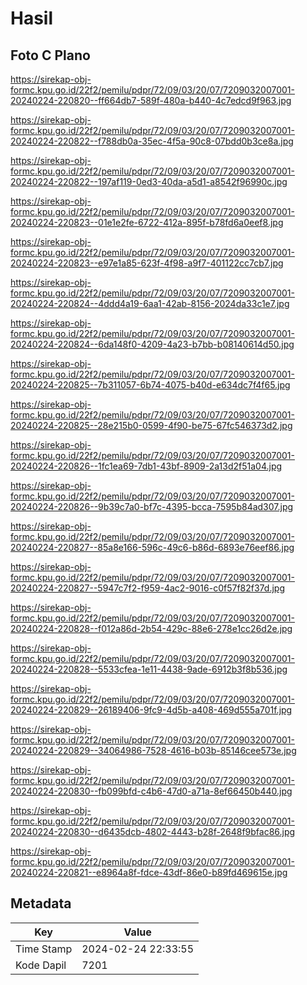 # Hasil

## Foto C Plano

https://sirekap-obj-formc.kpu.go.id/22f2/pemilu/pdpr/72/09/03/20/07/7209032007001-20240224-220820--ff664db7-589f-480a-b440-4c7edcd9f963.jpg

https://sirekap-obj-formc.kpu.go.id/22f2/pemilu/pdpr/72/09/03/20/07/7209032007001-20240224-220822--f788db0a-35ec-4f5a-90c8-07bdd0b3ce8a.jpg

https://sirekap-obj-formc.kpu.go.id/22f2/pemilu/pdpr/72/09/03/20/07/7209032007001-20240224-220822--197af119-0ed3-40da-a5d1-a8542f96990c.jpg

https://sirekap-obj-formc.kpu.go.id/22f2/pemilu/pdpr/72/09/03/20/07/7209032007001-20240224-220823--01e1e2fe-6722-412a-895f-b78fd6a0eef8.jpg

https://sirekap-obj-formc.kpu.go.id/22f2/pemilu/pdpr/72/09/03/20/07/7209032007001-20240224-220823--e97e1a85-623f-4f98-a9f7-401122cc7cb7.jpg

https://sirekap-obj-formc.kpu.go.id/22f2/pemilu/pdpr/72/09/03/20/07/7209032007001-20240224-220824--4ddd4a19-6aa1-42ab-8156-2024da33c1e7.jpg

https://sirekap-obj-formc.kpu.go.id/22f2/pemilu/pdpr/72/09/03/20/07/7209032007001-20240224-220824--6da148f0-4209-4a23-b7bb-b08140614d50.jpg

https://sirekap-obj-formc.kpu.go.id/22f2/pemilu/pdpr/72/09/03/20/07/7209032007001-20240224-220825--7b311057-6b74-4075-b40d-e634dc7f4f65.jpg

https://sirekap-obj-formc.kpu.go.id/22f2/pemilu/pdpr/72/09/03/20/07/7209032007001-20240224-220825--28e215b0-0599-4f90-be75-67fc546373d2.jpg

https://sirekap-obj-formc.kpu.go.id/22f2/pemilu/pdpr/72/09/03/20/07/7209032007001-20240224-220826--1fc1ea69-7db1-43bf-8909-2a13d2f51a04.jpg

https://sirekap-obj-formc.kpu.go.id/22f2/pemilu/pdpr/72/09/03/20/07/7209032007001-20240224-220826--9b39c7a0-bf7c-4395-bcca-7595b84ad307.jpg

https://sirekap-obj-formc.kpu.go.id/22f2/pemilu/pdpr/72/09/03/20/07/7209032007001-20240224-220827--85a8e166-596c-49c6-b86d-6893e76eef86.jpg

https://sirekap-obj-formc.kpu.go.id/22f2/pemilu/pdpr/72/09/03/20/07/7209032007001-20240224-220827--5947c7f2-f959-4ac2-9016-c0f57f82f37d.jpg

https://sirekap-obj-formc.kpu.go.id/22f2/pemilu/pdpr/72/09/03/20/07/7209032007001-20240224-220828--f012a86d-2b54-429c-88e6-278e1cc26d2e.jpg

https://sirekap-obj-formc.kpu.go.id/22f2/pemilu/pdpr/72/09/03/20/07/7209032007001-20240224-220828--5533cfea-1e11-4438-9ade-6912b3f8b536.jpg

https://sirekap-obj-formc.kpu.go.id/22f2/pemilu/pdpr/72/09/03/20/07/7209032007001-20240224-220829--26189406-9fc9-4d5b-a408-469d555a701f.jpg

https://sirekap-obj-formc.kpu.go.id/22f2/pemilu/pdpr/72/09/03/20/07/7209032007001-20240224-220829--34064986-7528-4616-b03b-85146cee573e.jpg

https://sirekap-obj-formc.kpu.go.id/22f2/pemilu/pdpr/72/09/03/20/07/7209032007001-20240224-220830--fb099bfd-c4b6-47d0-a71a-8ef66450b440.jpg

https://sirekap-obj-formc.kpu.go.id/22f2/pemilu/pdpr/72/09/03/20/07/7209032007001-20240224-220830--d6435dcb-4802-4443-b28f-2648f9bfac86.jpg

https://sirekap-obj-formc.kpu.go.id/22f2/pemilu/pdpr/72/09/03/20/07/7209032007001-20240224-220821--e8964a8f-fdce-43df-86e0-b89fd469615e.jpg


## Metadata

| Key        | Value               |
| ---------- | ------------------- |
| Time Stamp | 2024-02-24 22:33:55 |
| Kode Dapil | 7201                |



